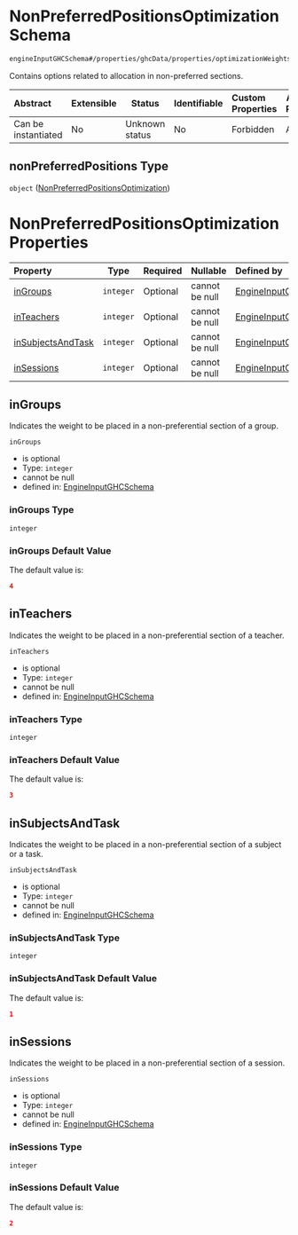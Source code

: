 # NonPreferredPositionsOptimization Schema

```txt
engineInputGHCSchema#/properties/ghcData/properties/optimizationWeights/properties/nonPreferredPositions
```

Contains options related to allocation in non-preferred sections.


| Abstract            | Extensible | Status         | Identifiable | Custom Properties | Additional Properties | Access Restrictions | Defined In                                                         |
| :------------------ | ---------- | -------------- | ------------ | :---------------- | --------------------- | ------------------- | ------------------------------------------------------------------ |
| Can be instantiated | No         | Unknown status | No           | Forbidden         | Allowed               | none                | [ghc.schema.json\*](../out/ghc.schema.json "open original schema") |

## nonPreferredPositions Type

`object` ([NonPreferredPositionsOptimization](ghc-properties-ghcdata-properties-optimizationweights-properties-nonpreferredpositionsoptimization.md))

# NonPreferredPositionsOptimization Properties

| Property                                | Type      | Required | Nullable       | Defined by                                                                                                                                                                                                                                                                                         |
| :-------------------------------------- | --------- | -------- | -------------- | :------------------------------------------------------------------------------------------------------------------------------------------------------------------------------------------------------------------------------------------------------------------------------------------------- |
| [inGroups](#ingroups)                   | `integer` | Optional | cannot be null | [EngineInputGHCSchema](ghc-properties-ghcdata-properties-optimizationweights-properties-nonpreferredpositionsoptimization-properties-ingroups.md "engineInputGHCSchema#/properties/ghcData/properties/optimizationWeights/properties/nonPreferredPositions/properties/inGroups")                   |
| [inTeachers](#inteachers)               | `integer` | Optional | cannot be null | [EngineInputGHCSchema](ghc-properties-ghcdata-properties-optimizationweights-properties-nonpreferredpositionsoptimization-properties-inteachers.md "engineInputGHCSchema#/properties/ghcData/properties/optimizationWeights/properties/nonPreferredPositions/properties/inTeachers")               |
| [inSubjectsAndTask](#insubjectsandtask) | `integer` | Optional | cannot be null | [EngineInputGHCSchema](ghc-properties-ghcdata-properties-optimizationweights-properties-nonpreferredpositionsoptimization-properties-insubjectsandtask.md "engineInputGHCSchema#/properties/ghcData/properties/optimizationWeights/properties/nonPreferredPositions/properties/inSubjectsAndTask") |
| [inSessions](#insessions)               | `integer` | Optional | cannot be null | [EngineInputGHCSchema](ghc-properties-ghcdata-properties-optimizationweights-properties-nonpreferredpositionsoptimization-properties-insessions.md "engineInputGHCSchema#/properties/ghcData/properties/optimizationWeights/properties/nonPreferredPositions/properties/inSessions")               |

## inGroups

Indicates the weight to be placed in a non-preferential section of a group.


`inGroups`

-   is optional
-   Type: `integer`
-   cannot be null
-   defined in: [EngineInputGHCSchema](ghc-properties-ghcdata-properties-optimizationweights-properties-nonpreferredpositionsoptimization-properties-ingroups.md "engineInputGHCSchema#/properties/ghcData/properties/optimizationWeights/properties/nonPreferredPositions/properties/inGroups")

### inGroups Type

`integer`

### inGroups Default Value

The default value is:

```json
4
```

## inTeachers

Indicates the weight to be placed in a non-preferential section of a teacher.


`inTeachers`

-   is optional
-   Type: `integer`
-   cannot be null
-   defined in: [EngineInputGHCSchema](ghc-properties-ghcdata-properties-optimizationweights-properties-nonpreferredpositionsoptimization-properties-inteachers.md "engineInputGHCSchema#/properties/ghcData/properties/optimizationWeights/properties/nonPreferredPositions/properties/inTeachers")

### inTeachers Type

`integer`

### inTeachers Default Value

The default value is:

```json
3
```

## inSubjectsAndTask

Indicates the weight to be placed in a non-preferential section of a subject or a task.


`inSubjectsAndTask`

-   is optional
-   Type: `integer`
-   cannot be null
-   defined in: [EngineInputGHCSchema](ghc-properties-ghcdata-properties-optimizationweights-properties-nonpreferredpositionsoptimization-properties-insubjectsandtask.md "engineInputGHCSchema#/properties/ghcData/properties/optimizationWeights/properties/nonPreferredPositions/properties/inSubjectsAndTask")

### inSubjectsAndTask Type

`integer`

### inSubjectsAndTask Default Value

The default value is:

```json
1
```

## inSessions

Indicates the weight to be placed in a non-preferential section of a session.


`inSessions`

-   is optional
-   Type: `integer`
-   cannot be null
-   defined in: [EngineInputGHCSchema](ghc-properties-ghcdata-properties-optimizationweights-properties-nonpreferredpositionsoptimization-properties-insessions.md "engineInputGHCSchema#/properties/ghcData/properties/optimizationWeights/properties/nonPreferredPositions/properties/inSessions")

### inSessions Type

`integer`

### inSessions Default Value

The default value is:

```json
2
```
